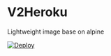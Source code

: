 # V2Heroku

Lightweight image base on alpine

[![Deploy](https://www.herokucdn.com/deploy/button.png)](https://dashboard.heroku.com/new?template=https://github.com/yulinchan/v2heroku)

